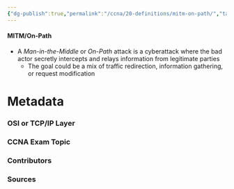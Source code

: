 ```yaml
---
{"dg-publish":true,"permalink":"/ccna/20-definitions/mitm-on-path/","tags":["defs_ccna"],"created":"2023-11-06T09:43:41.594-08:00","updated":"2023-11-06T17:19:37.844-08:00"}
---
```


#### MITM/On-Path
- A *Man-in-the-Middle* or *On-Path* attack is a cyberattack where the bad actor secretly intercepts and relays information from legitimate parties
	- The goal could be a mix of traffic redirection, information gathering, or request modification




# Metadata
### OSI or TCP/IP Layer

### CCNA Exam Topic

### Contributors

### Sources


